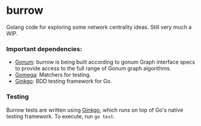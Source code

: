 # burrow

Golang code for exploring some network centrality ideas. Still very much a WIP.

### Important dependencies:
* [Gonum](https://github.com/gonum/gonum): burrow is being built according to gonum Graph interface specs to provide access to the full range of Gonum graph algorithms.
* [Gomega](https://github.com/onsi/gomega): Matchers for testing.
* [Ginkgo](https://github.com/onsi/ginkgo): BDD testing framework for Go.


### Testing

Burrow tests are written using [Ginkgo](https://onsi.github.io/ginkgo), which runs on top of Go's native testing framework. To execute, run `go test`.
